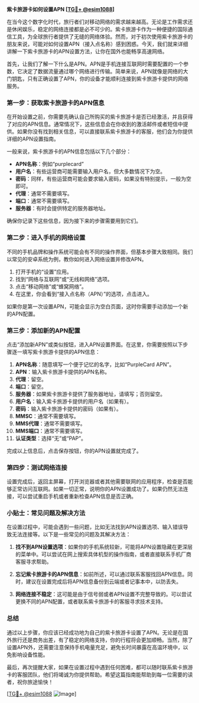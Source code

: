 **紫卡旅游卡如何设置APN [[TG💪+ @esim1088](https://t.me/s/esim1088)]**

在当今这个数字化时代，旅行者们对移动网络的需求越来越高。无论是工作需求还是休闲娱乐，稳定的网络连接都是必不可少的。紫卡旅游卡作为一种便捷的国际通信工具，为全球旅行者提供了无缝的网络体验。然而，对于初次使用紫卡旅游卡的朋友来说，可能对如何设置APN（接入点名称）感到困惑。今天，我们就来详细讲解一下紫卡旅游卡的APN设置方法，让你在国外也能畅享高速网络。

首先，让我们了解一下什么是APN。APN是手机连接互联网时需要配置的一个参数，它决定了数据流量通过哪个网络进行传输。简单来说，APN就像是网络的大门钥匙，只有正确设置了APN，你的设备才能顺利连接到紫卡旅游卡提供的网络服务。

### 第一步：获取紫卡旅游卡的APN信息

在开始设置之前，你需要先确认自己所购买的紫卡旅游卡是否已经激活，并且获得了对应的APN信息。通常情况下，这些信息会在你收到的激活邮件或者短信中提供。如果你没有找到相关信息，可以直接联系紫卡旅游卡的客服，他们会为你提供详细的APN设置指南。

一般来说，紫卡旅游卡的APN信息包括以下几个部分：
- **APN名称**：例如“purplecard”
- **用户名**：有些运营商可能需要输入用户名，但大多数情况下为空。
- **密码**：同样，有些运营商可能会要求输入密码，如果没有特别提示，一般为空即可。
- **代理**：通常不需要填写。
- **端口**：通常不需要填写。
- **服务器**：有时会提供特定的服务器地址。

确保你记录下这些信息，因为接下来的步骤需要用到它们。

### 第二步：进入手机的网络设置

不同的手机品牌和操作系统可能会有不同的操作界面，但基本步骤大致相同。我们以常见的安卓系统为例，教你如何进入网络设置并修改APN。

1. 打开手机的“设置”应用。
2. 找到“网络与互联网”或“无线和网络”选项。
3. 点击“移动网络”或“蜂窝网络”。
4. 在这里，你会看到“接入点名称（APN）”的选项，点击进入。

如果你是第一次设置APN，可能会显示为空白页面，这时你需要手动添加一个新的APN配置。

### 第三步：添加新的APN配置

点击“添加新APN”或类似按钮，进入APN设置界面。在这里，你需要按照以下步骤逐一填写紫卡旅游卡提供的APN信息：

1. **APN名称**：随意填写一个便于记忆的名字，比如“PurpleCard APN”。
2. **APN**：输入紫卡旅游卡提供的APN名称。
3. **代理**：留空。
4. **端口**：留空。
5. **服务器**：如果紫卡旅游卡提供了服务器地址，请填写；否则留空。
6. **用户名**：输入紫卡旅游卡提供的用户名（如果有）。
7. **密码**：输入紫卡旅游卡提供的密码（如果有）。
8. **MMSC**：通常不需要填写。
9. **MMS代理**：通常不需要填写。
10. **MMS端口**：通常不需要填写。
11. **认证类型**：选择“无”或“PAP”。

完成以上信息后，点击保存按钮，你的APN设置就完成了。

### 第四步：测试网络连接

设置完成后，返回主屏幕，打开浏览器或者其他需要联网的应用程序，检查是否能够正常访问互联网。如果一切正常，说明你的APN设置成功了。如果仍然无法连接，可以尝试重启手机或者重新检查APN信息是否正确。

### 小贴士：常见问题及解决方法

在设置过程中，可能会遇到一些问题，比如无法找到APN设置选项、输入错误导致无法连接等。以下是一些常见的问题及其解决方法：

1. **找不到APN设置选项**：如果你的手机系统较新，可能将APN设置隐藏在更深层的菜单中。可以尝试在网上搜索具体机型的操作指南，或者直接联系手机厂商客服寻求帮助。

2. **忘记紫卡旅游卡的APN信息**：如前所述，可以通过联系客服找回APN信息。同时，建议在设置完成后将APN信息备份到云端或者记事本中，以防丢失。

3. **网络连接不稳定**：这可能是由于信号弱或者APN设置不完整导致的。可以尝试更换不同的APN配置，或者联系紫卡旅游卡的客服寻求技术支持。

### 总结

通过以上步骤，你应该已经成功地为自己的紫卡旅游卡设置了APN。无论是在国外旅行还是商务出差，有了稳定的网络支持，你的行程将会更加顺畅。当然，除了设置APN外，还需要注意保持手机电量充足，避免长时间暴露在高温环境中，以免影响设备性能。

最后，再次提醒大家，如果在设置过程中遇到任何困难，都可以随时联系紫卡旅游卡的客服团队，他们将竭诚为你提供帮助。希望这篇指南能帮助到每一位需要的读者，祝你旅途愉快！

[[TG💪+ @esim1088](https://t.me/s/esim1088) ![Image](https://i.postimg.cc/4NQfJmqS/Snipaste-2025-05-13-00-14-12.png)]